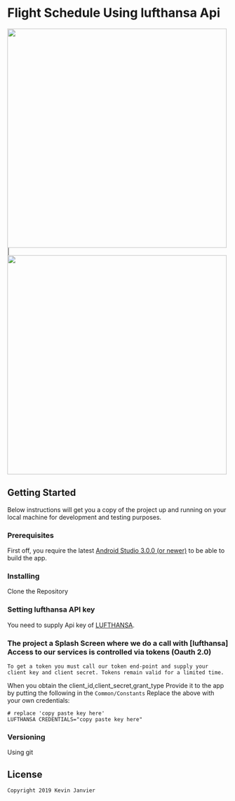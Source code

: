 # Flight Schedule  Using lufthansa Api

<img src="https://github.com/kevinjam/Flight-Schedule/tree/master/art/main.jpg" height="500">| <img src="https://github.com/kevinjam/Flight-Schedule/tree/master/art/selectFly.jpg" height="500">

## Getting Started

Below instructions will get you a copy of the project up and running on your local machine for development and testing purposes.

### Prerequisites

First off, you require the latest [Android Studio 3.0.0 (or newer)](https://developer.android.com/studio) to be able to build the app.

### Installing
Clone the Repository

### Setting lufthansa API key
You need to supply Api key of [LUFTHANSA](https://developer.lufthansa.com).

### The project a Splash Screen where we do a call with [lufthansa]  Access to our services is controlled via tokens (Oauth 2.0)


`
To get a token you must call our token end-point and supply your client key and client secret. Tokens remain valid for a limited time.
`

When you obtain the client_id,client_secret,grant_type Provide it to the app by putting the following in the
`Common/Constants` Replace the above with your own credentials:

```
# replace 'copy paste key here'
LUFTHANSA CREDENTIALS="copy paste key here"

```
### Versioning

Using git

## License

```
Copyright 2019 Kevin Janvier
```